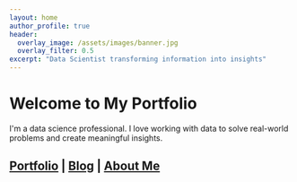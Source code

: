 ```yaml
---
layout: home
author_profile: true
header:
  overlay_image: /assets/images/banner.jpg
  overlay_filter: 0.5
excerpt: "Data Scientist transforming information into insights"
---
```


# Welcome to My Portfolio

I'm a data science professional. I love working with data to solve real-world problems and create meaningful insights.

## [Portfolio](/projects/) | [Blog](/blog/) | [About Me](/about/)
